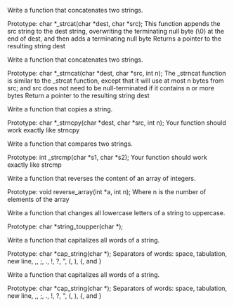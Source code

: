 Write a function that concatenates two strings.

Prototype: char *_strcat(char *dest, char *src);
This function appends the src string to the dest string, overwriting the terminating null byte (\0) at the end of dest, and then adds a terminating null byte
Returns a pointer to the resulting string dest

Write a function that concatenates two strings.

Prototype: char *_strncat(char *dest, char *src, int n);
The _strncat function is similar to the _strcat function, except that
it will use at most n bytes from src; and
src does not need to be null-terminated if it contains n or more bytes
Return a pointer to the resulting string dest

Write a function that copies a string.

Prototype: char *_strncpy(char *dest, char *src, int n);
Your function should work exactly like strncpy

Write a function that compares two strings.

Prototype: int _strcmp(char *s1, char *s2);
Your function should work exactly like strcmp

Write a function that reverses the content of an array of integers.

Prototype: void reverse_array(int *a, int n);
Where n is the number of elements of the array

Write a function that changes all lowercase letters of a string to uppercase.

Prototype: char *string_toupper(char *);

Write a function that capitalizes all words of a string.

Prototype: char *cap_string(char *);
Separators of words: space, tabulation, new line, ,, ;, ., !, ?, ", (, ), {, and }

Write a function that capitalizes all words of a string.

Prototype: char *cap_string(char *);
Separators of words: space, tabulation, new line, ,, ;, ., !, ?, ", (, ), {, and }


